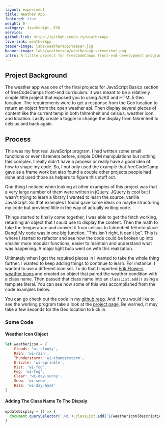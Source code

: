 ```yaml
---
layout: experiment
title: Weather App
featured: true
weight: 0
category: JavaScript, ES6
service: 
github-link: https://github.com/b-ry/weatherApp
live-link: weatherApp
teaser-image: labs/weatherapp/teaser.jpg
banner-image: labs/weatherapp/weatherapp-screenshot.png
intro: A little project for freeCodeCamps front-end development program to build a weather app using geo-location and the fetch API.
---
```


## Project Background

The weather app was one of the final projects for JavaScript Basics section of freeCodeCamps front-end curriculum. It was meant to be a relatively simple little project that exposed you to using AJAX and HTML5 Geo location. The requirements were to get a response from the Geo location to return an object from the open weather api. Then display several pieces of content like the current temp in both fahrenheit and celsius, weather icon, and location. Lastly create a toggle to change the display from fahrenheit to celsius and back again. 

## Process

This was my first real JavaScript program. I had written some small functions or event listeners before, simple DOM manipulations but nothing this complex. I really didn't have a process or really have a good idea of how to shape my code. So, I not only used the example that freeCodeCamp gave as a frame work but also found a couple other projects people had done and used those as helpers to figure this stuff out. 

One thing I noticed when looking at other examples of this project was that a very large number of them were written in jQuery. JQuery is cool but I wasn't trying to learn a library I wanted to learn the source, vanilla JavaScript. So that examples I found gave some ideas on maybe structuring my code but provided little in the way of actually writing code.

Things started to finally come together, I was able to get the fetch working, returning an object that I could use to display the content. Then the math to take the temperature and convert it from celsius to fahrenheit fell into place. Dang! My code was in one big function. "This isn't right, it can't be". This is where I started to refactor and see how the code could be broken up into smaller more modular functions, easier to maintain and understand what was happening. A major light bulb went on with this realization. 

Ultimately when I got the required pieces in I wanted to take the whole thing further. I wanted to keep adding things to continue to learn. For instance, I wanted to use a different icon set. To do that I imported [Erik Flowers weather icons](http://erikflowers.github.io/weather-icons/) and created an object that paired the weather condition with a class name. Then passed that class name into an ```classList.add()``` using a template literal. You can see how some of this was accomplished from the code examples below.

You can go check out the code in my [github repo](https://github.com/b-ry/weatherApp). And if you would like to see the working program take a look at the [project page]({{site.url}}/weatherApp). Be warned, it may take a few seconds for the Geo location to kick in. 

### Some Code

#### Weather Icon Object

```javascript
let weatherIcon = {
    Clouds: 'wi-cloudy',
    Rain: 'wi-rain',
    Thunderstorm: 'wi-thunderstorm',
    Drizzle: 'wi-sprinkle',
    Mist: 'wi-fog',
    Fog: 'wi-fog',
    Clear: 'wi-day-sunny',
    Snow: 'wi-snow',
    Haze: 'wi-day-haze'
}
```

#### Adding The Class Name To The Dispaly

```javascript
updateDisplay = () => {
  document.querySelector('.wi').classList.add(`${weatherIcon[description]}`);
}
```
